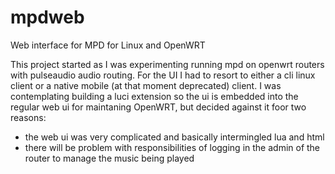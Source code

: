 # mpdweb
Web interface for MPD for Linux and OpenWRT

This project started as I was experimenting running mpd on openwrt routers with pulseaudio audio routing. For the UI I had to resort to either a cli linux client or a native mobile (at that moment deprecated) client.
I was contemplating building a luci extension so the ui is embedded into the regular web ui for maintaning OpenWRT, but decided against it foor two reasons:
- the web ui was very complicated and basically intermingled lua and html
- there will be problem with responsibilities of logging in the admin of the router to manage the music being played
